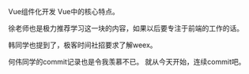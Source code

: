 
 Vue组件化开发 Vue中的核心特点。
 
 徐老师也是极力推荐学习这一块的内容，如果以后要专注于前端的工作的话。
 
 韩同学也提到了，极客时间社招要求了解weex。
 
 何伟同学的commit记录也是令我羡慕不已。
 就从今天开始，连续commit吧。
